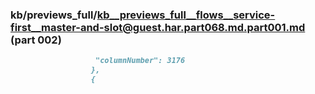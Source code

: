 ### kb/previews_full/kb__previews_full__flows__service-first__master-and-slot@guest.har.part068.md.part001.md (part 002)

```md
                   "columnNumber": 3176
                  },
                  {
                 
```

```

